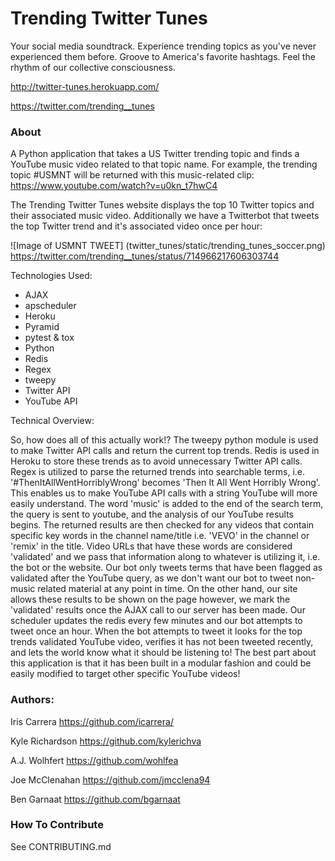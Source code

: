# Trending Twitter Tunes

Your social media soundtrack. Experience trending topics as you've never experienced them before. Groove to America's favorite hashtags. Feel the rhythm of our collective consciousness.

http://twitter-tunes.herokuapp.com/

https://twitter.com/trending__tunes

### About
A Python application that takes a US Twitter trending topic and finds a YouTube music video related to that topic name.
For example, the trending topic #USMNT will be returned with this music-related clip: https://www.youtube.com/watch?v=u0kn_t7hwC4

The Trending Twitter Tunes website displays the top 10 Twitter topics and their associated music video.
Additionally we have a Twitterbot that tweets the top Twitter trend and it's associated video once per hour:

![Image of USMNT TWEET]
(twitter_tunes/static/trending_tunes_soccer.png)
https://twitter.com/trending__tunes/status/714966217606303744


Technologies Used:

* AJAX
* apscheduler
* Heroku
* Pyramid
* pytest & tox
* Python
* Redis
* Regex
* tweepy
* Twitter API
* YouTube API


Technical Overview:

So, how does all of this actually work!?  The tweepy python module is used to make Twitter API calls and return the current top trends.  Redis is used in Heroku to store these trends as to avoid unnecessary Twitter API calls.  Regex is utilized to parse the returned trends into searchable terms, i.e. '#ThenItAllWentHorriblyWrong' becomes 'Then It All Went Horribly Wrong'. This enables us to make YouTube API calls with a string YouTube will more easily understand.  The word 'music' is added to the end of the search term, the query is sent to youtube, and the analysis of our YouTube results begins.  The returned results are then checked for any videos that contain specific key words in the channel name/title i.e. 'VEVO' in the channel or 'remix' in the title.  Video URLs that have these words are considered 'validated' and we pass that information along to whatever is utilizing it, i.e. the bot or the website.  Our bot only tweets terms that have been flagged as validated after the YouTube query, as we don't want our bot to tweet non-music related material at any point in time.  On the other hand, our site allows these results to be shown on the page however, we mark the 'validated' results once the AJAX call to our server has been made.
Our scheduler updates the redis every few minutes and our bot attempts to tweet once an hour.  When the bot attempts to tweet it looks for the top trends validated YouTube video, verifies it has not been tweeted recently, and lets the world know what it should be listening to!  The best part about this application is that it has been built in a modular fashion and could be easily modified to target other specific YouTube videos!

### Authors:
Iris Carrera https://github.com/icarrera/

Kyle Richardson https://github.com/kylerichva

A.J. Wolhfert https://github.com/wohlfea

Joe McClenahan https://github.com/jmcclena94

Ben Garnaat https://github.com/bgarnaat




### How To Contribute
See CONTRIBUTING.md
